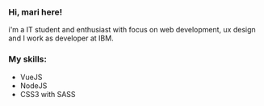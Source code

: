 ### Hi, mari here! 

i'm a IT student and enthusiast with focus on web development, ux design and I work as developer at IBM.

### My skills:
- VueJS
- NodeJS
- CSS3 with SASS
